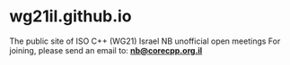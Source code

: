 # wg21il.github.io
The public site of ISO C++ (WG21) Israel NB unofficial open meetings
For joining, please send an email to: <b> nb@corecpp.org.il </b>
